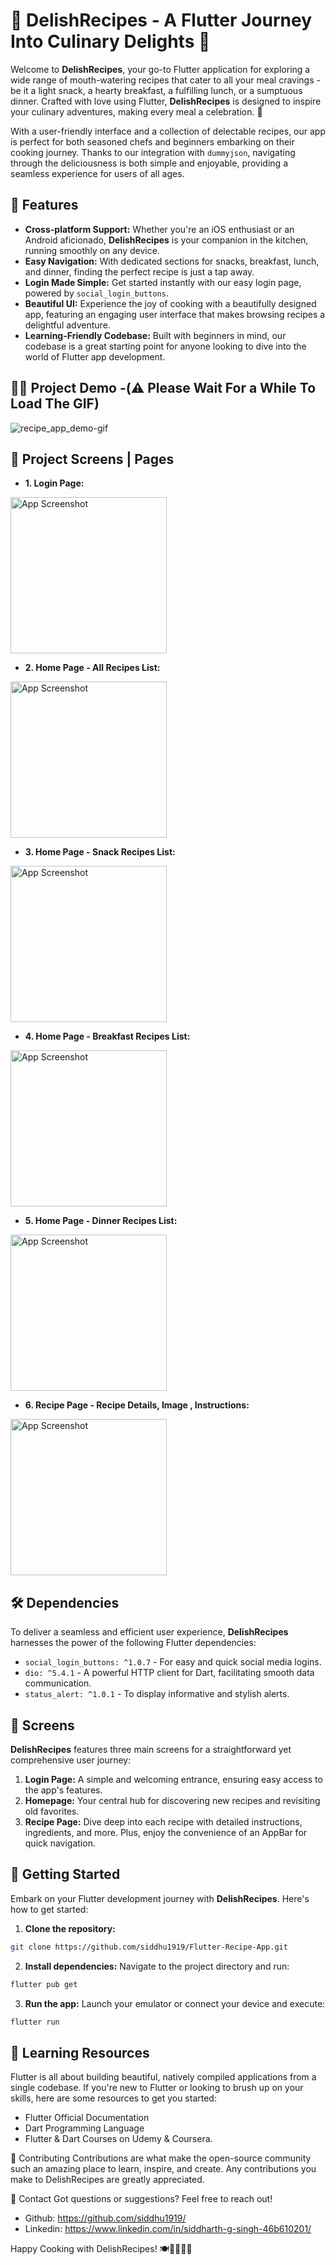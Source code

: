 # 🍲 DelishRecipes - A Flutter Journey Into Culinary Delights 🍳

Welcome to **DelishRecipes**, your go-to Flutter application for exploring a wide range of mouth-watering recipes that cater to all your meal cravings - be it a light snack, a hearty breakfast, a fulfilling lunch, or a sumptuous dinner. Crafted with love using Flutter, **DelishRecipes** is designed to inspire your culinary adventures, making every meal a celebration. 🎉

With a user-friendly interface and a collection of delectable recipes, our app is perfect for both seasoned chefs and beginners embarking on their cooking journey. Thanks to our integration with `dummyjson`, navigating through the deliciousness is both simple and enjoyable, providing a seamless experience for users of all ages.

## 🚀 Features

- **Cross-platform Support:** Whether you're an iOS enthusiast or an Android aficionado, **DelishRecipes** is your companion in the kitchen, running smoothly on any device.
- **Easy Navigation:** With dedicated sections for snacks, breakfast, lunch, and dinner, finding the perfect recipe is just a tap away.
- **Login Made Simple:** Get started instantly with our easy login page, powered by `social_login_buttons`.
- **Beautiful UI:** Experience the joy of cooking with a beautifully designed app, featuring an engaging user interface that makes browsing recipes a delightful adventure.
- **Learning-Friendly Codebase:** Built with beginners in mind, our codebase is a great starting point for anyone looking to dive into the world of Flutter app development.

## 🔷📱 Project Demo -(⚠️ Please Wait For a While To Load The GIF)
![recipe_app_demo-gif](https://github.com/siddhu1919/Flutter-Recipe-App/assets/85176765/0f50fea5-8902-43c2-9e38-3fb4e9b09500)


## 🦄 Project Screens | Pages
- **1. Login Page:**
<img src="https://github.com/siddhu1919/Flutter-Recipe-App/assets/85176765/51405612-e5a8-410a-8a8b-797da035ef3c" alt="App Screenshot" width="250"/>

- **2. Home Page - All Recipes List:**
<img src="https://github.com/siddhu1919/Flutter-Recipe-App/assets/85176765/e10685a2-5c05-499f-a63a-8e86ce1c8431" alt="App Screenshot" width="250"/>

- **3. Home Page - Snack Recipes List:**
<img src="https://github.com/siddhu1919/Flutter-Recipe-App/assets/85176765/87f31758-6a14-48f9-816e-6bd6085f9e0b" alt="App Screenshot" width="250"/>

- **4. Home Page - Breakfast Recipes List:**
<img src="https://github.com/siddhu1919/Flutter-Recipe-App/assets/85176765/1038cad4-e284-4b2b-962d-24ebd269f148" alt="App Screenshot" width="250"/>

- **5. Home Page - Dinner Recipes List:**
<img src="https://github.com/siddhu1919/Flutter-Recipe-App/assets/85176765/c7fbd950-6643-4970-9ba1-6dfaf2e683ad" alt="App Screenshot" width="250"/>

- **6. Recipe Page - Recipe Details, Image , Instructions:**
<img src="https://github.com/siddhu1919/Flutter-Recipe-App/assets/85176765/6ac758df-ac1d-4fb7-879c-0682a1fa8ab1" alt="App Screenshot" width="250"/>


## 🛠️ Dependencies

To deliver a seamless and efficient user experience, **DelishRecipes** harnesses the power of the following Flutter dependencies:

- `social_login_buttons: ^1.0.7` - For easy and quick social media logins.
- `dio: ^5.4.1` - A powerful HTTP client for Dart, facilitating smooth data communication.
- `status_alert: ^1.0.1` - To display informative and stylish alerts.

## 📱 Screens

**DelishRecipes** features three main screens for a straightforward yet comprehensive user journey:

1. **Login Page:** A simple and welcoming entrance, ensuring easy access to the app's features.
2. **Homepage:** Your central hub for discovering new recipes and revisiting old favorites.
3. **Recipe Page:** Dive deep into each recipe with detailed instructions, ingredients, and more. Plus, enjoy the convenience of an AppBar for quick navigation.

## 🔧 Getting Started

Embark on your Flutter development journey with **DelishRecipes**. Here's how to get started:

1. **Clone the repository:**

```bash
git clone https://github.com/siddhu1919/Flutter-Recipe-App.git
```

2. **Install dependencies:**
   Navigate to the project directory and run:

```bash
flutter pub get
```

3. **Run the app:**
   Launch your emulator or connect your device and execute:

```bash
flutter run

```

## 📖 Learning Resources

Flutter is all about building beautiful, natively compiled applications from a single codebase. If you're new to Flutter or looking to brush up on your skills, here are some resources to get you started:

- Flutter Official Documentation
- Dart Programming Language
- Flutter & Dart Courses on Udemy & Coursera.

🤝 Contributing
Contributions are what make the open-source community such an amazing place to learn, inspire, and create. Any contributions you make to DelishRecipes are greatly appreciated.

📩 Contact
Got questions or suggestions? Feel free to reach out!

- Github: https://github.com/siddhu1919/
- Linkedin: https://www.linkedin.com/in/siddharth-g-singh-46b610201/

Happy Cooking with DelishRecipes! 🍽️👩‍🍳👨‍🍳
